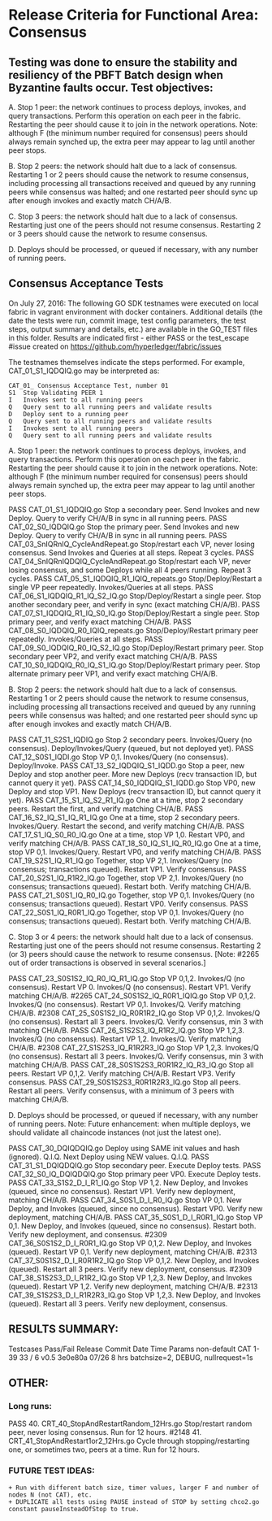 
# Release Criteria for Functional Area: Consensus

## Testing was done to ensure the stability and resiliency of the PBFT Batch design when Byzantine faults occur. Test objectives:

A.  	Stop 1 peer: the network continues to process deploys, invokes, and query transactions. Perform this operation on each peer in the fabric.
	Restarting the peer should cause it to join in the network operations. Note: although F (the minimum number required for consensus) peers
	should always remain synched up, the extra peer may appear to lag until another peer stops.

B. 	Stop 2 peers: the network should halt due to a lack of consensus. Restarting 1 or 2 peers should cause the network to resume consensus,
	including processing all transactions received and queued by any running peers while consensus was halted; and one restarted peer
	should sync up after enough invokes and exactly match CH/A/B.
	
C.	Stop 3 peers: the network should halt due to a lack of consensus. Restarting just one of the peers should not resume consensus.
	Restarting 2 or 3 peers should cause the network to resume consensus.

D.  	Deploys should be processed, or queued if necessary, with any number of running peers.


## Consensus Acceptance Tests

On July 27, 2016: 
The following GO SDK testnames were executed on local fabric in vagrant environment with docker containers.
Additional details (the date the tests were run, commit image, test config parameters, the test steps, output summary and details, etc.)
are available in the GO_TEST files in this folder.
Results are indicated first - either PASS or the test_escape #issue created on https://github.com/hyperledger/fabric/issues

The testnames themselves indicate the steps performed. For example, CAT_01_S1_IQDQIQ.go may be interpreted as:

	CAT_01_	Consensus Acceptance Test, number 01
	S1	Stop Validating PEER 1
	I	Invokes sent to all running peers
	Q	Query sent to all running peers and validate results
	D	Deploy sent to a running peer
	Q	Query sent to all running peers and validate results
	I	Invokes sent to all running peers
	Q	Query sent to all running peers and validate results


A.  	Stop 1 peer: the network continues to process deploys, invokes, and query transactions. Perform this operation on each peer in the fabric.
	Restarting the peer should cause it to join in the network operations. Note: although F (the minimum number required for consensus) peers
	should always remain synched up, the extra peer may appear to lag until another peer stops.

 PASS	CAT_01_S1_IQDQIQ.go			Stop a secondary peer. Send Invokes and new Deploy. Query to verify CH/A/B in sync in all running peers.
 PASS	CAT_02_S0_IQDQIQ.go			Stop the primary peer. Send Invokes and new Deploy. Query to verify CH/A/B in sync in all running peers.
 PASS	CAT_03_SnIQRnIQ_CycleAndRepeat.go		Stop/restart each VP, never losing consensus. Send Invokes and Queries at all steps. Repeat 3 cycles.
 PASS	CAT_04_SnIQRnIQDQIQ_CycleAndRepeat.go	Stop/restart each VP, never losing consensus, and some Deploys while all 4 peers running. Repeat 3 cycles.
 PASS	CAT_05_S1_IQDQIQ_R1_IQIQ_repeats.go	Stop/Deploy/Restart a single VP peer repeatedly. Invokes/Queries at all steps.
 PASS	CAT_06_S1_IQDQIQ_R1_IQ_S2_IQ.go		Stop/Deploy/Restart a single peer. Stop another secondary peer, and verify in sync (exact matching CH/A/B).
 PASS	CAT_07_S1_IQDQIQ_R1_IQ_S0_IQ.go		Stop/Deploy/Restart a single peer. Stop primary peer, and verify exact matching CH/A/B.
 PASS	CAT_08_S0_IQDQIQ_R0_IQIQ_repeats.go	Stop/Deploy/Restart primary peer repeatedly. Invokes/Queries at all steps.
 PASS	CAT_09_S0_IQDQIQ_R0_IQ_S2_IQ.go		Stop/Deploy/Restart primary peer. Stop secondary peer VP2, and verify exact matching CH/A/B.
 PASS	CAT_10_S0_IQDQIQ_R0_IQ_S1_IQ.go		Stop/Deploy/Restart primary peer. Stop alternate primary peer VP1, and verify exact matching CH/A/B.

B. 	Stop 2 peers: the network should halt due to a lack of consensus. Restarting 1 or 2 peers should cause the network to resume consensus,
	including processing all transactions received and queued by any running peers while consensus was halted; and one restarted peer
	should sync up after enough invokes and exactly match CH/A/B.

 PASS	CAT_11_S2S1_IQDIQ.go			Stop 2 secondary peers. Invokes/Query (no consensus). Deploy/Invokes/Query (queued, but not deployed yet).
 PASS	CAT_12_S0S1_IQDI.go			Stop VP 0,1. Invokes/Query (no consensus). Deploy/Invoke.
 PASS	CAT_13_S2_IQDQIQ_S1_IQDD.go		Stop a peer, new Deploy and stop another peer. More new Deploys (recv transaction ID, but cannot query it yet).
 PASS	CAT_14_S0_IQDQIQ_S1_IQDD.go		Stop VP0, new Deploy and stop VP1. New Deploys (recv transaction ID, but cannot query it yet).
 PASS	CAT_15_S1_IQ_S2_R1_IQ.go		One at a time, stop 2 secondary peers. Restart the first, and verify matching CH/A/B.
 PASS	CAT_16_S2_IQ_S1_IQ_R1_IQ.go	One at a time, stop 2 secondary peers. Invokes/Query. Restart the second, and verify matching CH/A/B.
 PASS	CAT_17_S1_IQ_S0_R0_IQ.go		One at a time, stop VP 1,0. Restart VP0, and verify matching CH/A/B.
 PASS	CAT_18_S0_IQ_S1_IQ_R0_IQ.go	One at a time, stop VP 0,1. Invokes/Query. Restart VP0, and verify matching CH/A/B.
 PASS	CAT_19_S2S1_IQ_R1_IQ.go		Together, stop VP 2,1. Invokes/Query (no consensus; transactions queued). Restart VP1. Verify consensus.
 PASS	CAT_20_S2S1_IQ_R1R2_IQ.go		Together, stop VP 2,1. Invokes/Query (no consensus; transactions queued). Restart both. Verify matching CH/A/B.
 PASS	CAT_21_S0S1_IQ_R0_IQ.go		Together, stop VP 0,1. Invokes/Query (no consensus; transactions queued). Restart VP0. Verify consensus.
 PASS	CAT_22_S0S1_IQ_R0R1_IQ.go		Together, stop VP 0,1. Invokes/Query (no consensus; transactions queued). Restart both. Verify matching CH/A/B.

C.	Stop 3 or 4 peers: the network should halt due to a lack of consensus. Restarting just one of the peers should not resume consensus.
	Restarting 2 (or 3) peers should cause the network to resume consensus.
	[Note:  #2265 out of order transactions is observed in several scenarios.]

 PASS	CAT_23_S0S1S2_IQ_R0_IQ_R1_IQ.go	Stop VP 0,1,2. Invokes/Q (no consensus). Restart VP 0. Invokes/Q (no consensus). Restart VP1. Verify matching CH/A/B.
 #2265	CAT_24_S0S1S2_IQ_R0R1_IQIQ.go	Stop VP 0,1,2. Invokes/Q (no consensus). Restart VP 0,1. Invokes/Q. Verify matching CH/A/B.
 #2308	CAT_25_S0S1S2_IQ_R0R1R2_IQ.go	Stop VP 0,1,2. Invokes/Q (no consensus). Restart all 3 peers. Invokes/Q. Verify consensus, min 3 with matching CH/A/B.
 PASS	CAT_26_S1S2S3_IQ_R1R2_IQ.go	Stop VP 1,2,3. Invokes/Q (no consensus). Restart VP 1,2. Invokes/Q. Verify matching CH/A/B.
 #2308	CAT_27_S1S2S3_IQ_R1R2R3_IQ.go	Stop VP 1,2,3. Invokes/Q (no consensus). Restart all 3 peers. Invokes/Q. Verify consensus, min 3 with matching CH/A/B.
 PASS	CAT_28_S0S1S2S3_R0R1R2_IQ_R3_IQ.go	Stop all peers. Restart VP 0,1,2. Verify matching CH/A/B. Restart VP3. Verify consensus.
 PASS	CAT_29_S0S1S2S3_R0R1R2R3_IQ.go	Stop all peers. Restart all peers. Verify consensus, with a minimum of 3 peers with matching CH/A/B.

D.  	Deploys should be processed, or queued if necessary, with any number of running peers.
	Note:  Future enhancement: when multiple deploys, we should validate all chaincode instances (not just the latest one).

 PASS	CAT_30_DQIQDQIQ.go  		Deploy using SAME init values and hash (ignored). Q.I.Q. Next Deploy using NEW values. Q.I.Q.
 PASS	CAT_31_S1_DQIQDQIQ.go  		Stop secondary peer. Execute Deploy tests.
 PASS	CAT_32_S0_IQ_DQIQDQIQ.go  		Stop primary peer VP0. Execute Deploy tests.
 PASS	CAT_33_S1S2_D_I_R1_IQ.go  		Stop VP 1,2. New Deploy, and Invokes (queued, since no consensus). Restart VP1. Verify new deployment, matching CH/A/B.
 PASS	CAT_34_S0S1_D_I_R0_IQ.go  		Stop VP 0,1. New Deploy, and Invokes (queued, since no consensus). Restart VP0. Verify new deployment, matching CH/A/B.
 PASS	CAT_35_S0S1_D_I_R0R1_IQ.go		Stop VP 0,1. New Deploy, and Invokes (queued, since no consensus). Restart both. Verify new deployment, and consensus.
 #2309	CAT_36_S0S1S2_D_I_R0R1_IQ.go	Stop VP 0,1,2. New Deploy, and Invokes (queued). Restart VP 0,1. Verify new deployment, matching CH/A/B.
 #2313	CAT_37_S0S1S2_D_I_R0R1R2_IQ.go  	Stop VP 0,1,2. New Deploy, and Invokes (queued). Restart all 3 peers. Verify new deployment, consensus.
 #2309	CAT_38_S1S2S3_D_I_R1R2_IQ.go	Stop VP 1,2,3. New Deploy, and Invokes (queued). Restart VP 1,2. Verify new deployment, matching CH/A/B.
 #2313	CAT_39_S1S2S3_D_I_R1R2R3_IQ.go  	Stop VP 1,2,3. New Deploy, and Invokes (queued). Restart all 3 peers. Verify new deployment, consensus.

## RESULTS SUMMARY:

 Testcases    Pass/Fail    Release    Commit    Date    Time    Params non-default
 CAT  1-39     33 /  6     v0.5       3e0e80a   07/26   8 hrs   batchsize=2, DEBUG, nullrequest=1s

## OTHER:

### Long runs:

 PASS	40.  CRT_40_StopAndRestartRandom_12Hrs.go	Stop/restart random peer, never losing consensus. Run for 12 hours.
 #2148	41.  CRT_41_StopAndRestart1or2_12Hrs.go		Cycle through stopping/restarting one, or sometimes two, peers at a time. Run for 12 hours.

### FUTURE TEST IDEAS:

	+ Run with different batch size, timer values, larger F and number of nodes N (not CAT), etc.
	+ DUPLICATE all tests using PAUSE instead of STOP by setting chco2.go constant pauseInsteadOfStop to true.


